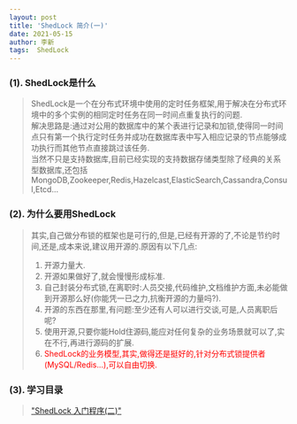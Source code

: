 ```yaml
---
layout: post
title: 'ShedLock 简介(一)'
date: 2021-05-15
author: 李新
tags:  ShedLock
---
```


### (1). ShedLock是什么
> ShedLock是一个在分布式环境中使用的定时任务框架,用于解决在分布式环境中的多个实例的相同定时任务在同一时间点重复执行的问题.    
> 解决思路是:通过对公用的数据库中的某个表进行记录和加锁,使得同一时间点只有第一个执行定时任务并成功在数据库表中写入相应记录的节点能够成功执行而其他节点直接跳过该任务.  
> 当然不只是支持数据库,目前已经实现的支持数据存储类型除了经典的关系型数据库,还包括MongoDB,Zookeeper,Redis,Hazelcast,ElasticSearch,Cassandra,Consul,Etcd... 

### (2). 为什么要用ShedLock
> 其实,自己做分布锁的框架也是可行的,但是,已经有开源的了,不论是节约时间,还是,成本来说,建议用开源的.原因有以下几点:    
> 1. 开源力量大.    
> 2. 开源如果做好了,就会慢慢形成标准.  
> 3. 自己封装分布式锁,在离职时:人员交接,代码维护,文档维护方面,未必能做到开源那么好(你能凭一已之力,抗衡开源的力量吗?).  
> 4. 开源的东西在那里,有问题:至少还有人可以进行交谈,可是,人员离职后呢?  
> 5. 使用开源,只要你能Hold住源码,能应对任何复杂的业务场景就可以了,实在不行,再进行源码的扩展.  
> 6. <font color='red'>ShedLock的业务模型,其实,做得还是挺好的,针对分布式锁提供者(MySQL/Redis...),可以自由切换.</font>  

### (3). 学习目录
> ["ShedLock 入门程序(二)"](/2021/05/11/ShedLock-HelloWorld.html)   
